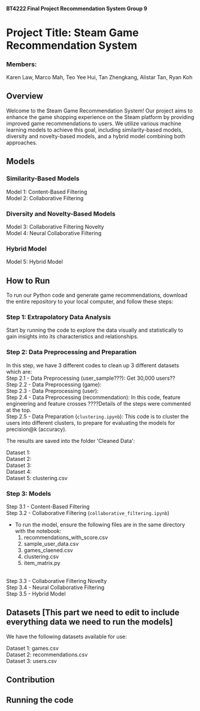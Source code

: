 #### BT4222 Final Project Recommendation System Group 9
# Project Title: Steam Game Recommendation System
### Members: 
Karen Law,
Marco Mah, 
Teo Yee Hui, 
Tan Zhengkang, 
Alistar Tan, 
Ryan Koh



## Overview
Welcome to the Steam Game Recommendation System! Our project aims to enhance the game shopping experience on the Steam platform by providing improved game recommendations to users. We utilize various machine learning models to achieve this goal, including similarity-based models, diversity and novelty-based models, and a hybrid model combining both approaches.

## Models
### Similarity-Based Models
Model 1: Content-Based Filtering <br />
Model 2: Collaborative Filtering <br />
### Diversity and Novelty-Based Models
Model 3: Collaborative Filtering Novelty <br />
Model 4: Neural Collaborative Filtering <br />
### Hybrid Model
Model 5: Hybrid Model <br />
## How to Run
To run our Python code and generate game recommendations, download the entire repository to your local computer, and follow these steps: <br />
### Step 1: Extrapolatory Data Analysis 
Start by running the code to explore the data visually and statistically to gain insights into its characteristics and relationships. <br />
### Step 2: Data Preprocessing and Preparation
In this step, we have 3 different codes to clean up 3 different datasets which are:<br />
Step 2.1 - Data Preprocessing (user_sample???): Get 30,000 users?? <br />
Step 2.2 - Data Preprocessing (game): <br />
Step 2.3 - Data Preprocessing (user): <br />
Step 2.4 - Data Preprocessing (recommendation): In this code, feature engineering and feature crosses ????Details of the steps were commented at the top. <br />
Step 2.5 - Data Preparation (`clustering.ipynb`): This code is to cluster the users into different clusters, to prepare for evaluating the models for precision@k (accuracy). 

The results are saved into the folder 'Cleaned Data': <br />

Dataset 1: <br />
Dataset 2: <br />
Dataset 3: <br />
Dataset 4: <br />
Dataset 5: clustering.csv

### Step 3: Models
Step 3.1 - Content-Based Filtering <br />
Step 3.2 - Collaborative Filtering (`collaborative_filtering.ipynb`) <br />
- To run the model, ensure the following files are in the same directory with the notebook:
  1. recommendations_with_score.csv
  2. sample_user_data.csv
  3. games_claened.csv
  4. clustering.csv
  5. item_matrix.py
<br/>
Step 3.3 - Collaborative Filtering Novelty <br />
Step 3.4 - Neural Collaborative Filtering <br />
Step 3.5 - Hybrid Model <br />



## Datasets [This part we need to edit to include everything data we need to run the models]
We have the following datasets available for use: <br />

Dataset 1: games.csv <br />
Dataset 2: recommendations.csv <br />
Dataset 3: users.csv <br />

## Contribution


## Running the code
